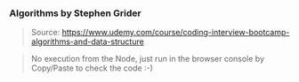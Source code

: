 ### Algorithms by Stephen Grider
> Source: https://www.udemy.com/course/coding-interview-bootcamp-algorithms-and-data-structure

> No execution from the Node, just run in the browser console by Copy/Paste to check the code :-)